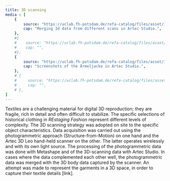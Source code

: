 ```yaml
---
title: 3D scanning
media : [
    {
        source: "https://uclab.fh-potsdam.de/refa-catalog/files/asset/1fd95abe767a7fb63bf0314e78d32bc95944565f.png",
        cap: "Merging 3d data from different scans in Artec Studio.",
    },
    #{
    #    source: "https://uclab.fh-potsdam.de/refa-catalog/files/asset/95842672babccb3e6a4eafba40168e4ce19f3d88.png",
    #    cap: "",
    #},
    {
        source: "https://uclab.fh-potsdam.de/refa-catalog/files/asset/1287fb1d2b1a13d0d17040c0dd7e4af3b7d4fb03.png",
        cap: "Screenshots of the Ärmeljacke in Artec Studio.",
    },
    # {
    #     source: "https://uclab.fh-potsdam.de/refa-catalog/files/asset/606eacc212e5aa0c10e226f4ee9e6c3880cb3a50.gif",
    #     cap: "",
    # },
]
---
```


Textiles are a challenging material for digital 3D reproduction; they are fragile, rich in detail and often difficult to stabilize. The specific selections of historical clothing in *REstaging Fashion* represent different levels of complexity. The 3D scanning strategy was adopted on site to the specific object characteristics. Data acquisition was carried out using the photogrammetric approach (Structure-from-Motion) on one hand and the Artec 3D Leo hand-held scanner on the other. The latter operates wirelessly and with its own light source. The processing of the photogrammetric data was done with Metashape and of the 3D-scanning data with Artec Studio. In cases where the data complemented each other well, the photogrammetric data was merged with the 3D body data captured by the scanner. 
An attempt was made to represent the garments in a 3D space, in order to capture their textile details [link].
